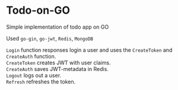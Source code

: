 # Todo-on-GO
Simple implementation of todo app on GO

Used `go-gin`, `go-jwt`, `Redis`, `MongoDB`

`Login` function responses login a user and uses the `CreateToken` and `CreateAuth` function.<br>
`CreateToken` creates JWT with user claims. <br>
`CreateAuth` saves JWT-metadata in Redis.<br>
`Logout` logs out a user.<br>
`Refresh` refreshes the token.


